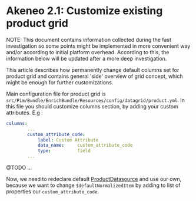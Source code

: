 Akeneo 2.1: Customize existing product grid
=======================

NOTE: This document contains information collected during the fast investigation
so some points might be implemented in more convenient way and/or according to initial platform overhead. 
According to this, the information below will be updated after a more deep investigation.

This article describes how permanently change default columns set for product grid and contains general 'side' overview 
of grid concept, which might be enough for further customizations.

Main configuration file for product grid is `src/Pim/Bundle/EnrichBundle/Resources/config/datagrid/product.yml`.
In this file you should customize columns section, by adding your custom attributes.
E.g :
```yml
columns:
        ...
        custom_attribute_code:
            label: Custom Attribute
            data_name:     custom_attribute_code
            type:          field
        ...
```

@TODO ...


Now, we need to redeclare default 
[ProductDatasource](https://github.com/akeneo/pim-community-dev/blob/2.1/src/Pim/Bundle/DataGridBundle/Datasource/ProductDatasource.php#L126)
and use our own, because we want to change `$defaultNormalizedItem` by adding to list of properties our `custom_attribute_code`.
